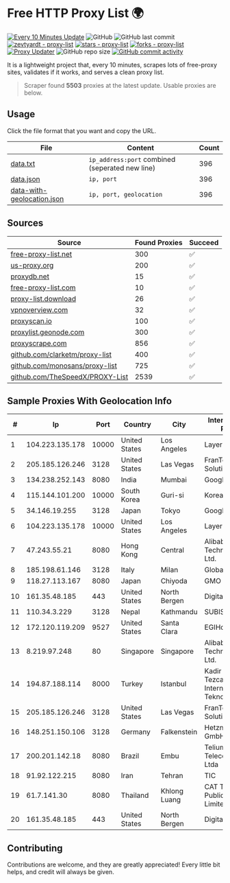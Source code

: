 
# Free HTTP Proxy List 🌍

[![Every 10 Minutes Update](https://github.com/mertguvencli/http-proxy-list/actions/workflows/main.yml/badge.svg?branch=main)](https://github.com/mertguvencli/http-proxy-list/actions/workflows/main.yml)
![GitHub](https://img.shields.io/github/license/mertguvencli/http-proxy-list)
![GitHub last commit](https://img.shields.io/github/last-commit/mertguvencli/http-proxy-list)
[![zevtyardt - proxy-list](https://img.shields.io/static/v1?label=zevtyardt&message=proxy-list&color=blue&logo=github)](https://github.com/zevtyardt/proxy-list "Go to GitHub repo")
[![stars - proxy-list](https://img.shields.io/github/stars/zevtyardt/proxy-list?style=social)](https://github.com/zevtyardt/proxy-list)
[![forks - proxy-list](https://img.shields.io/github/forks/zevtyardt/proxy-list?style=social)](https://github.com/zevtyardt/proxy-list)
[![Proxy Updater](https://github.com/zevtyardt/proxy-list/workflows/Proxy%20Updater/badge.svg)](https://github.com/zevtyardt/proxy-list/actions?query=workflow:"Proxy+Updater")
![GitHub repo size](https://img.shields.io/github/repo-size/zevtyardt/proxy-list)
[![GitHub commit activity](https://img.shields.io/github/commit-activity/m/zevtyardt/proxy-list?logo=commits)](https://github.com/zevtyardt/proxy-list/commits/main)

It is a lightweight project that, every 10 minutes, scrapes lots of free-proxy sites, validates if it works, and serves a clean proxy list.

> Scraper found **5503** proxies at the latest update. Usable proxies are below.

## Usage

Click the file format that you want and copy the URL.

|File|Content|Count|
|----|-------|-----|
|[data.txt](https://raw.githubusercontent.com/mertguvencli/http-proxy-list/main/proxy-list/data.txt)|`ip_address:port` combined (seperated new line)|396|
|[data.json](https://raw.githubusercontent.com/mertguvencli/http-proxy-list/main/proxy-list/data.json)|`ip, port`|396|
|[data-with-geolocation.json](https://raw.githubusercontent.com/mertguvencli/http-proxy-list/main/proxy-list/data-with-geolocation.json)|`ip, port, geolocation`|396|

## Sources

|Source|Found Proxies|Succeed|
|------|-------------|-------|
|[free-proxy-list.net](https://free-proxy-list.net)|300|✅|
|[us-proxy.org](https://www.us-proxy.org)|200|✅|
|[proxydb.net](http://proxydb.net)|15|✅|
|[free-proxy-list.com](https://free-proxy-list.com/?page=&port=&type%5B%5D=http&type%5B%5D=https&up_time=0&search=Search)|10|✅|
|[proxy-list.download](https://www.proxy-list.download/HTTP)|26|✅|
|[vpnoverview.com](https://vpnoverview.com/privacy/anonymous-browsing/free-proxy-servers)|32|✅|
|[proxyscan.io](https://www.proxyscan.io)|100|✅|
|[proxylist.geonode.com](https://proxylist.geonode.com/api/proxy-list?limit=300&page=1&sort_by=lastChecked&sort_type=desc&protocols=http,https)|300|✅|
|[proxyscrape.com](https://api.proxyscrape.com/v2/?request=displayproxies&protocol=http&timeout=10000&country=all&ssl=all&anonymity=all)|856|✅|
|[github.com/clarketm/proxy-list](https://raw.githubusercontent.com/clarketm/proxy-list/master/proxy-list-raw.txt)|400|✅|
|[github.com/monosans/proxy-list](https://raw.githubusercontent.com/monosans/proxy-list/main/proxies/http.txt)|725|✅|
|[github.com/TheSpeedX/PROXY-List](https://raw.githubusercontent.com/TheSpeedX/PROXY-List/master/http.txt)|2539|✅|


## Sample Proxies With Geolocation Info

|#|Ip|Port|Country|City|Internet Service Provider|
|-|--|----|-------|----|-------------------------|
|1|104.223.135.178|10000|United States|Los Angeles|LayerHost|
|2|205.185.126.246|3128|United States|Las Vegas|FranTech Solutions|
|3|134.238.252.143|8080|India|Mumbai|Google LLC|
|4|115.144.101.200|10000|South Korea|Guri-si|Korea Telecom|
|5|34.146.19.255|3128|Japan|Tokyo|Google LLC|
|6|104.223.135.178|10000|United States|Los Angeles|LayerHost|
|7|47.243.55.21|8080|Hong Kong|Central|Alibaba (US) Technology Co., Ltd.|
|8|185.198.61.146|3128|Italy|Milan|Global Router LLC|
|9|118.27.113.167|8080|Japan|Chiyoda|GMO Internet, Inc.|
|10|161.35.48.185|443|United States|North Bergen|DigitalOcean, LLC|
|11|110.34.3.229|3128|Nepal|Kathmandu|SUBISU C7|
|12|172.120.119.209|9527|United States|Santa Clara|EGIHosting|
|13|8.219.97.248|80|Singapore|Singapore|Alibaba (US) Technology Co., Ltd.|
|14|194.87.188.114|8000|Turkey|Istanbul|Kadir Huseyin Tezcan Nosspeed Internet Teknolojileri|
|15|205.185.126.246|3128|United States|Las Vegas|FranTech Solutions|
|16|148.251.150.106|3128|Germany|Falkenstein|Hetzner Online GmbH|
|17|200.201.142.18|8080|Brazil|Embu|Telium Telecomunicações Ltda|
|18|91.92.122.215|8080|Iran|Tehran|TIC|
|19|61.7.141.30|8080|Thailand|Khlong Luang|CAT Telecom Public Company Limited|
|20|161.35.48.185|443|United States|North Bergen|DigitalOcean, LLC|



## Contributing

Contributions are welcome, and they are greatly appreciated! Every
little bit helps, and credit will always be given.

